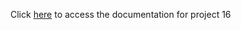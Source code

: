 Click [here](https://github.com/obusorezekiel/terraform-iac-project/blob/main/README.md) to access the documentation for project 16
